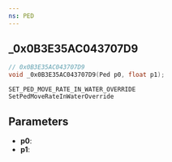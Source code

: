 ```yaml
---
ns: PED
---
```

## _0x0B3E35AC043707D9

```c
// 0x0B3E35AC043707D9
void _0x0B3E35AC043707D9(Ped p0, float p1);
```

```
SET_PED_MOVE_RATE_IN_WATER_OVERRIDE
SetPedMoveRateInWaterOverride
```

## Parameters
* **p0**: 
* **p1**: 

